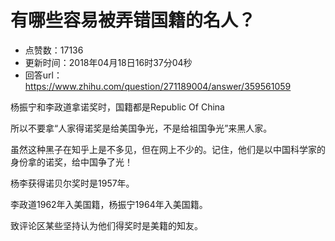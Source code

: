 # 有哪些容易被弄错国籍的名人？
- 点赞数：17136
- 更新时间：2018年04月18日16时37分04秒
- 回答url：https://www.zhihu.com/question/271189004/answer/359561059
<body>
 <p data-pid="IOpoDrEa">杨振宁和李政道拿诺奖时，国籍都是Republic Of China</p>
 <p data-pid="VoUuUmTr">所以不要拿“人家得诺奖是给美国争光，不是给祖国争光”来黑人家。</p>
 <p data-pid="sU_ztdSH">虽然这种黑子在知乎上是不多见，但在网上不少的。记住，他们是以中国科学家的身份拿的诺奖，给中国争了光！</p>
 <p data-pid="n6vIA2P2">杨李获得诺贝尔奖时是1957年。</p>
 <p data-pid="RO_s0Kye">李政道1962年入美国籍，杨振宁1964年入美国籍。</p>
 <p data-pid="eDes7VSy">致评论区某些坚持认为他们得奖时是美籍的知友。</p>
</body>